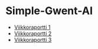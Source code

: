 # Simple-Gwent-AI

* [Viikkoraportti 1](https://github.com/tattimus/Simple-Gwent-AI/blob/master/dokumentaatio/viikkoraportti1.pdf)
* [Viikkoraportti 2](https://github.com/tattimus/Simple-Gwent-AI/blob/master/dokumentaatio/viikkoraportti2.pdf)
* [Viikkoraportti 3](https://github.com/tattimus/Simple-Gwent-AI/blob/master/dokumentaatio/viikkoraportti3.pdf)
